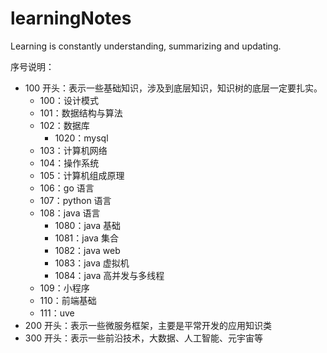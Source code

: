 # learningNotes

Learning is constantly understanding, summarizing and updating.

序号说明：
* 100 开头：表示一些基础知识，涉及到底层知识，知识树的底层一定要扎实。
  * 100：设计模式
  * 101：数据结构与算法
  * 102：数据库
    * 1020：mysql
  * 103：计算机网络
  * 104：操作系统
  * 105：计算机组成原理
  * 106：go 语言
  * 107：python 语言
  * 108：java 语言
    * 1080：java 基础
    * 1081：java 集合
    * 1082：java web
    * 1083：java 虚拟机
    * 1084：java 高并发与多线程
  * 109：小程序
  * 110：前端基础
  * 111：uve
* 200 开头：表示一些微服务框架，主要是平常开发的应用知识类
* 300 开头：表示一些前沿技术，大数据、人工智能、元宇宙等